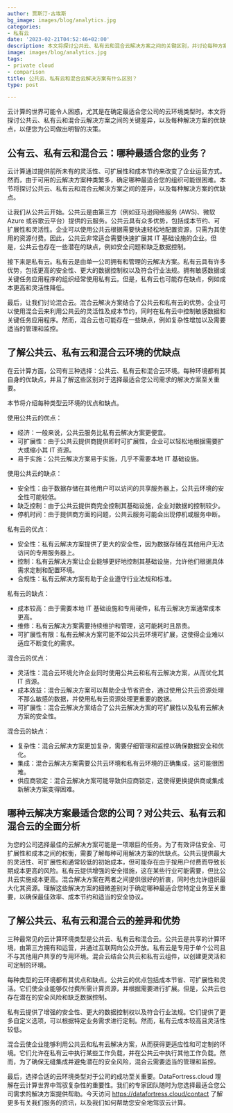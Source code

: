 ```yaml
---
author: 贾斯汀·古埃斯
bg_image: images/blog/analytics.jpg
categories:
- 私有云
date: '2023-02-21T04:52:46+02:00'
description: 本文将探讨公共云、私有云和混合云解决方案之间的关键区别，并讨论每种方案的优势和劣势，以便您为您的企业做出明智的决策。
image: images/blog/analytics.jpg
tags:
- private cloud
- comparison
title: 公共云、私有云和混合云解决方案有什么区别？
type: post

---
```

云计算的世界可能令人困惑，尤其是在确定最适合您公司的云环境类型时。本文将探讨公共云、私有云和混合云解决方案之间的关键差异，以及每种解决方案的优缺点，以便您为公司做出明智的决策。

## 公有云、私有云和混合云：哪种最适合您的业务？

云计算通过提供前所未有的灵活性、可扩展性和成本节约来改变了企业运营方式。然而，由于可用的云解决方案种类繁多，确定哪种最适合您的组织可能很困难。本节将探讨公共云、私有云和混合云解决方案之间的差异，以及每种解决方案的优缺点。

让我们从公共云开始。公共云是由第三方（例如亚马逊网络服务 (AWS)、微软 Azure 或谷歌云平台）提供的云服务。公共云具有众多优势，包括成本节约、可扩展性和灵活性。企业可以使用公共云根据需要快速轻松地配置资源，只需为其使用的资源付费。因此，公共云非常适合需要快速扩展其 IT 基础设施的企业。但是，公共云也存在一些潜在的缺点，例如安全问题和缺乏数据控制。

接下来是私有云。私有云是由单一公司拥有和管理的云解决方案。私有云具有许多优势，包括更高的安全性、更大的数据控制权以及符合行业法规。拥有敏感数据或关键任务应用程序的组织经常使用私有云。但是，私有云也可能存在缺点，例如成本更高和灵活性降低。

最后，让我们讨论混合云。混合云解决方案结合了公共云和私有云的优势。企业可以使用混合云来利用公共云的灵活性及成本节约，同时在私有云中控制敏感数据和关键任务应用程序。然而，混合云也可能存在一些缺点，例如复杂性增加以及需要适当的管理和监控。

## 了解公共云、私有云和混合云环境的优缺点

在云计算方面，公司有三种选择：公共云、私有云和混合云环境。每种环境都有其自身的优缺点，并且了解这些区别对于选择最适合您公司需求的解决方案至关重要。

本节将介绍每种类型云环境的优点和缺点。

使用公共云的优点：

- 经济：一般来说，公共云服务比私有云解决方案更便宜。
- 可扩展性：由于公共云提供商提供即时可扩展性，企业可以轻松地根据需要扩大或缩小其 IT 资源。
- 易于实施：公共云解决方案易于实施，几乎不需要本地 IT 基础设施。

使用公共云的缺点：

- 安全性：由于数据存储在其他用户可以访问的共享服务器上，公共云环境的安全性可能较低。
- 缺乏控制：由于公共云提供商完全控制其基础设施，企业对数据的控制较少。
- 停机时间：由于提供商方面的问题，公共云服务可能会出现停机或服务中断。

私有云的优点：

- 安全性：私有云解决方案提供了更大的安全性，因为数据存储在其他用户无法访问的专用服务器上。
- 控制：私有云解决方案让企业能够更好地控制其基础设施，允许他们根据具体需求定制和配置环境。
- 合规性：私有云解决方案有助于企业遵守行业法规和标准。

私有云的缺点：

- 成本较高：由于需要本地 IT 基础设施和专用硬件，私有云解决方案通常成本更高。
- 维修：私有云解决方案需要持续维护和管理，这可能耗时且昂贵。
- 可扩展性有限：私有云解决方案可能不如公共云环境可扩展，这使得企业难以适应不断变化的需求。

混合云的优点：

- 灵活性：混合云环境允许企业同时使用公共云和私有云解决方案，从而优化其 IT 资源。
- 成本效益：混合云解决方案可以帮助企业节省资金，通过使用公共云资源处理不那么敏感的数据，并使用私有云资源处理更重要的数据。
- 可扩展性：混合云解决方案结合了公共云解决方案的可扩展性以及私有云解决方案的安全性。

混合云的缺点：

- 复杂性：混合云解决方案更加复杂，需要仔细管理和监控以确保数据安全和优化。
- 集成：混合云解决方案需要公共云环境和私有云环境的正确集成，这可能很困难。
- 供应商锁定：混合云解决方案可能导致供应商锁定，这使得更换提供商或集成新解决方案变得困难。

## 哪种云解决方案最适合您的公司？对公共云、私有云和混合云的全面分析

为您的公司选择最佳的云解决方案可能是一项艰巨的任务。为了有效评估安全、可扩展性和成本之间的权衡，需要了解每种可用解决方案的优缺点。公共云提供最大的灵活性、可扩展性和通常较低的初始成本，但可能存在由于按用户付费而导致长期成本更高的风险。私有云提供增强的安全措施，这在某些行业可能需要，但比公共云实施成本更高。混合解决方案在两者之间提供很好的折衷，同时也允许组织最大化其资源。理解这些解决方案的细微差别对于确定哪种最适合您特定业务至关重要，以确保最佳效率、成本节约和适当的安全协议。

## 了解公共云、私有云和混合云的差异和优势

三种最常见的云计算环境类型是公共云、私有云和混合云。公共云是共享的计算环境，由第三方拥有和运营，并通过互联网向公众开放。私有云是专用于单个公司且不与其他用户共享的专用环境。混合云结合公共云和私有云组件，以创建更灵活和可定制的环境。

每种类型的云环境都有其优点和缺点。公共云的优点包括成本节省、可扩展性和灵活。它们使企业能够仅付费所需计算资源，并根据需要进行扩展。但是，公共云也存在潜在的安全风险和缺乏数据控制。

私有云提供了增强的安全性、更大的数据控制权以及符合行业法规。它们提供了更多自定义选项，可以根据特定业务需求进行定制。然而，私有云成本较高且灵活性较低。

混合云使企业能够利用公共云和私有云解决方案，从而获得更适应性和可定制的环境。它们允许在私有云中执行某些工作负载，并在公共云中执行其他工作负载。然而，为了确保无缝集成并避免潜在的安全风险，混合云需要适当的管理和监控。


最后，选择合适的云环境类型对于公司的成功至关重要。DataFortress.cloud 理解在云计算世界中驾驭复杂性的重要性。我们的专家团队随时为您选择最适合您公司需求的解决方案提供帮助。今天访问 https://datafortress.cloud/contact 了解更多有关我们服务的资讯，以及我们如何帮助您安全地驾驭云计算。
